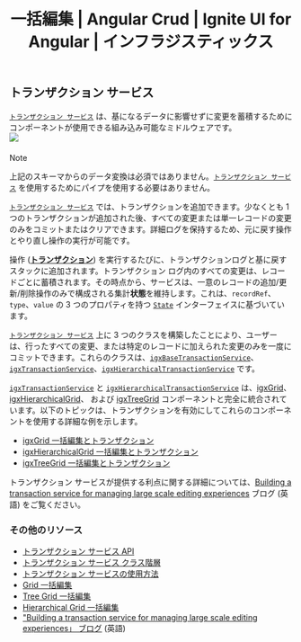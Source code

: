 ﻿---
title: 一括編集 | Angular Crud | Ignite UI for Angular | インフラジスティックス
_description: Ignite UI Angular トランザクション サービスを使用して、バッチ編集を簡単に実装し、コンポーネントで Angular CRUD 操作を実行します。
_keywords: batch editing, igniteui for angular, infragistics, 一括編集,
_language: ja
---


## トランザクション サービス

[`トランザクション サービス`]({environment:angularApiUrl}/interfaces/transactionservice.html) は、基になるデータに影響せずに変更を蓄積するためにコンポーネントが使用できる組み込み可能なミドルウェアです。
    <img src="https://cdn-images-1.medium.com/max/800/1*O-6DidcFW_XCSqgKRfXf_Q.png"
        style="display:flex;max-height:400px;margin:auto auto 20px auto;" />

> [!NOTE]
> 上記のスキーマからのデータ変換は必須ではありません。[`トランザクション サービス`]({environment:angularApiUrl}/interfaces/transactionservice.html) を使用するためにパイプを使用する必要はありません。

[`トランザクション サービス`]({environment:angularApiUrl}/interfaces/transactionservice.html) では、トランザクションを追加できます。少なくとも 1 つのトランザクションが追加された後、すべての変更または単一レコードの変更のみをコミットまたはクリアできます。詳細ログを保持するため、元に戻す操作とやり直し操作の実行が可能です。

操作 ([**トランザクション**]({environment:angularApiUrl}/interfaces/transaction.html)) を実行するたびに、トランザクションログと基に戻すスタックに追加されます。トランザクション ログ内のすべての変更は、レコードごとに蓄積されます。その時点から、サービスは、一意のレコードの追加/更新/削除操作のみで構成される集計**状態**を維持します。これは、`recordRef`、`type`、`value` の 3 つのプロパティを持つ [`State`]({environment:angularApiUrl}/interfaces/state.html) インターフェイスに基づいています。

[`トランザクション サービス`]({environment:angularApiUrl}/interfaces/transactionservice.html) 上に 3 つのクラスを構築したことにより、ユーザーは、行ったすべての変更、または特定のレコードに加えられた変更のみを一度にコミットできます。これらのクラスは、[`igxBaseTransactionService`]({environment:angularApiUrl}/classes/igxbasetransactionservice.html)、[`igxTransactionService`]({environment:angularApiUrl}/classes/igxtransactionservice.html)、[`igxHierarchicalTransactionService`]({environment:angularApiUrl}/classes/igxhierarchicaltransactionservice.html) です。

[`igxTransactionService`]({environment:angularApiUrl}/classes/igxtransactionservice.html) と [`igxHierarchicalTransactionService`]({environment:angularApiUrl}/classes/igxhierarchicaltransactionservice.html) は、[igxGrid]({environment:angularApiUrl}/classes/igxgridcomponent.html)、[igxHierarchicalGrid]({environment:angularApiUrl}/classes/igxhierarchicalgridcomponent.html)、 および [igxTreeGrid]({environment:angularApiUrl}/classes/igxtreegridcomponent.html) コンポーネントと完全に統合されています。以下のトピックは、トランザクションを有効にしてこれらのコンポーネントを使用する詳細な例を示します。
* [igxGrid 一括編集とトランザクション](grid/batch_editing.md)
* [igxHierarchicalGrid 一括編集とトランザクション](hierarchicalgrid/batch_editing.md)
* [igxTreeGrid 一括編集とトランザクション](treegrid/batch_editing.md)

トランザクション サービスが提供する利点に関する詳細については、[Building a transaction service for managing large scale editing experiences](https://blog.angular.io/building-a-transaction-service-for-managing-large-scale-editing-experiences-ded666eafd5e) ブログ (英語) をご覧ください。

### その他のリソース
<div class="divider--half"></div>

* [トランザクション サービス API]({environment:angularApiUrl}/interfaces/transactionservice.html)
* [トランザクション サービス クラス階層](transaction-classes.md)
* [トランザクション サービスの使用方法](transaction-how-to-use.md)
* [Grid 一括編集](grid/batch_editing.md)
* [Tree Grid 一括編集](treegrid/batch_editing.md)
* [Hierarchical Grid 一括編集](hierarchicalgrid/batch_editing.md)
* ["Building a transaction service for managing large scale editing experiences」 ブログ](https://blog.angular.io/building-a-transaction-service-for-managing-large-scale-editing-experiences-ded666eafd5e) (英語)
